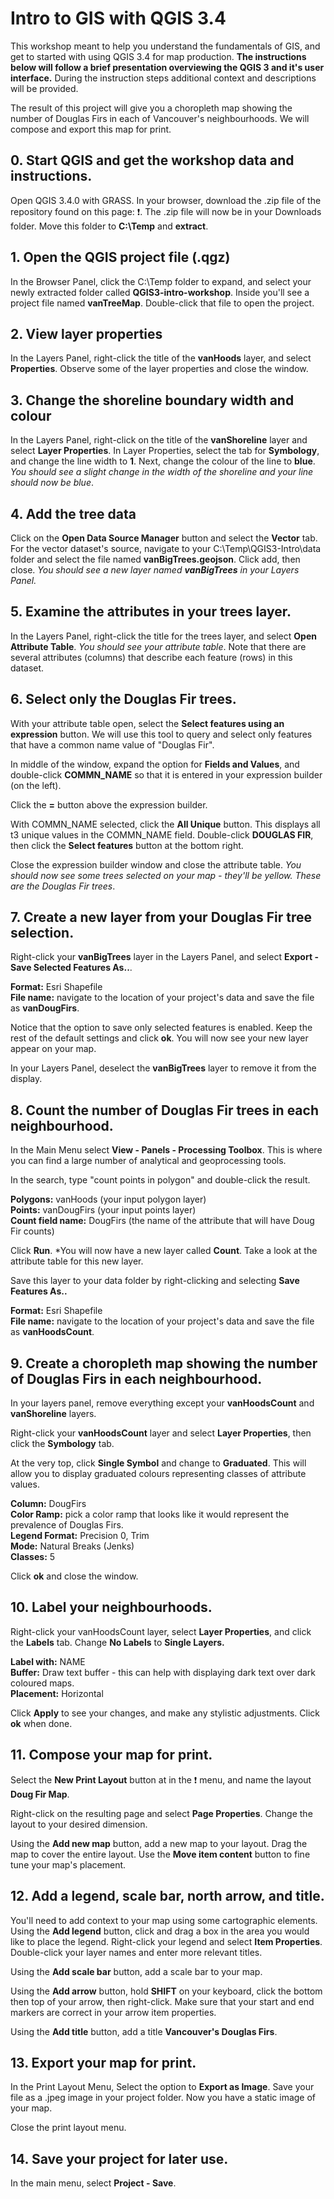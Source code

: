 # Intro to GIS with QGIS 3.4

This workshop meant to help you understand the fundamentals of GIS, and get to started with using QGIS 3.4 for map production. **The instructions below will follow a brief presentation overviewing the QGIS 3 and it's user interface.** During the instruction steps additional context and descriptions will be provided.

The result of this project will give you a choropleth map showing the number of Douglas Firs in each of Vancouver's neighbourhoods. We will compose and export this map for print.

## 0. Start QGIS and get the workshop data and instructions.
Open QGIS 3.4.0 with GRASS. In your browser, download the .zip file of the repository found on this page: :exclamation:. The .zip file will now be in your Downloads folder. Move this folder to **C:\Temp** and **extract**.

## 1. Open the QGIS project file (.qgz)
In the Browser Panel, click the C:\Temp folder to expand, and select your newly extracted folder called **QGIS3-intro-workshop**. Inside you'll see a project file named **vanTreeMap**. Double-click that file to open the project.

## 2. View layer properties
In the Layers Panel, right-click the title of the **vanHoods** layer, and select **Properties**. Observe some of the layer properties and close the window.

## 3. Change the shoreline boundary width and colour
In the Layers Panel, right-click on the title of the **vanShoreline** layer and select **Layer Properties**. In Layer Properties, select the tab for **Symbology**, and change the line width to **1**. Next, change the colour of the line to **blue**. *You should see a slight change in the width of the shoreline and your line should now be blue*.

## 4. Add the tree data
Click on the **Open Data Source Manager** button and select the **Vector** tab. For the vector dataset's source, navigate to your C:\Temp\QGIS3-Intro\data folder and select the file named **vanBigTrees.geojson**. Click add, then close. *You should see a new layer named **vanBigTrees** in your Layers Panel.*

## 5. Examine the attributes in your trees layer.
In the Layers Panel, right-click the title for the trees layer, and select **Open Attribute Table**. *You should see your attribute table*. Note that there are several attributes (columns) that describe each feature (rows) in this dataset.

## 6. Select only the Douglas Fir trees.
With your attribute table open, select the **Select features using an expression** button. We will use this tool to query and select only features that have a common name value of "Douglas Fir".

In middle of the window, expand the option for **Fields and Values**, and double-click **COMMN_NAME** so that it is entered in your expression builder (on the left).

Click the **=** button above the expression builder.

With COMMN_NAME selected, click the **All Unique** button. This displays all t3 unique values in the COMMN_NAME field. Double-click **DOUGLAS FIR**, then click the **Select features** button at the bottom right.

Close the expression builder window and close the attribute table. *You should now see some trees selected on your map - they'll be yellow. These are the Douglas Fir trees*.

## 7. Create a new layer from your Douglas Fir tree selection.
Right-click your **vanBigTrees** layer in the Layers Panel, and select **Export - Save Selected Features As..**.

**Format:** Esri Shapefile    
**File name:** navigate to the location of your project's data and save the file as **vanDougFirs**.

Notice that the option to save only selected features is enabled. Keep the rest of the default settings and click **ok**. You will now see your new layer appear on your map.

In your Layers Panel, deselect the **vanBigTrees** layer to remove it from the display.

## 8. Count the number of Douglas Fir trees in each neighbourhood.
In the Main Menu select **View - Panels - Processing Toolbox**. This is where you can find a large number of analytical and geoprocessing tools.

In the search, type "count points in polygon" and double-click the result.

**Polygons:** vanHoods (your input polygon layer)   
**Points:** vanDougFirs (your input points layer)   
**Count field name:** DougFirs (the name of the attribute that will have Doug Fir counts)

Click **Run**. *You will now have a new layer called **Count**. Take a look at the attribute table for this new layer.

Save this layer to your data folder by right-clicking and selecting **Save Features As..**

**Format:** Esri Shapefile    
**File name:** navigate to the location of your project's data and save the file as **vanHoodsCount**.

## 9. Create a choropleth map showing the number of Douglas Firs in each neighbourhood.

In your layers panel, remove everything except your **vanHoodsCount** and **vanShoreline** layers.

Right-click your **vanHoodsCount** layer and select **Layer Properties**, then click the **Symbology** tab.

At the very top, click **Single Symbol** and change to **Graduated**. This will allow you to display graduated colours representing classes of attribute values.

**Column:** DougFirs    
**Color Ramp:** pick a color ramp that looks like it would represent the prevalence of Douglas Firs.    
**Legend Format:** Precision 0, Trim       
**Mode:** Natural Breaks (Jenks)    
**Classes:** 5    

Click **ok** and close the window.

## 10. Label your neighbourhoods.
Right-click your vanHoodsCount layer, select **Layer Properties**, and click the **Labels** tab. Change **No Labels** to **Single Layers.**

**Label with:** NAME    
**Buffer:** Draw text buffer - this can help with displaying dark text over dark coloured maps.    
**Placement:** Horizontal

Click **Apply** to see your changes, and make any stylistic adjustments. Click **ok** when done.

## 11. Compose your map for print.
Select the **New Print Layout** button at in the :exclamation: menu, and name the layout **Doug Fir Map**.

Right-click on the resulting page and select **Page Properties**. Change the layout to your desired dimension.

Using the **Add new map** button, add a new map to your layout. Drag the map to cover the entire layout. Use the **Move item content** button to fine tune your map's placement.

## 12. Add a legend, scale bar, north arrow, and title.
You'll need to add context to your map using some cartographic elements. Using the **Add legend** button, click and drag a box in the area you would like to place the legend. Right-click your legend and select **Item Properties**. Double-click your layer names and enter more relevant titles.

Using the **Add scale bar** button, add a scale bar to your map.

Using the **Add arrow** button, hold **SHIFT** on your keyboard, click the bottom then top of your arrow, then right-click. Make sure that your start and end markers are correct in your arrow item properties.

Using the **Add title** button, add a title **Vancouver's Douglas Firs**.

## 13. Export your map for print.
In the Print Layout Menu, Select the option to **Export as Image**. Save your file as a .jpeg image in your project folder. Now you have a static image of your map.

Close the print layout menu. 

## 14. Save your project for later use.
In the main menu, select **Project - Save**. 

